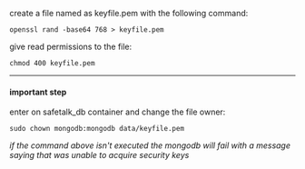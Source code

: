 create a file named as keyfile.pem with the following command:

`openssl rand -base64 768 > keyfile.pem`

give read permissions to the file:

`chmod 400 keyfile.pem`

----

#### important step
enter on safetalk_db container and change the file owner:

`sudo chown mongodb:mongodb data/keyfile.pem`

*if the command above isn't executed the mongodb will fail with a message saying that was unable to acquire security keys*